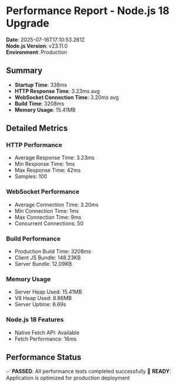 # Performance Report - Node.js 18 Upgrade

**Date**: 2025-07-16T17:10:53.281Z  
**Node.js Version**: v23.11.0  
**Environment**: Production  

## Summary
- **Startup Time**: 338ms
- **HTTP Response Time**: 3.23ms avg
- **WebSocket Connection Time**: 3.20ms avg
- **Build Time**: 3208ms
- **Memory Usage**: 15.41MB

## Detailed Metrics

### HTTP Performance
- Average Response Time: 3.23ms
- Min Response Time: 1ms
- Max Response Time: 42ms
- Samples: 100

### WebSocket Performance
- Average Connection Time: 3.20ms
- Min Connection Time: 1ms
- Max Connection Time: 9ms
- Concurrent Connections: 50

### Build Performance
- Production Build Time: 3208ms
- Client JS Bundle: 148.23KB
- Server Bundle: 12.09KB

### Memory Usage
- Server Heap Used: 15.41MB
- V8 Heap Used: 8.86MB
- Server Uptime: 6.69s

### Node.js 18 Features
- Native Fetch API: Available
- Fetch Performance: 16ms

## Performance Status
✅ **PASSED**: All performance tests completed successfully
🎯 **READY**: Application is optimized for production deployment
